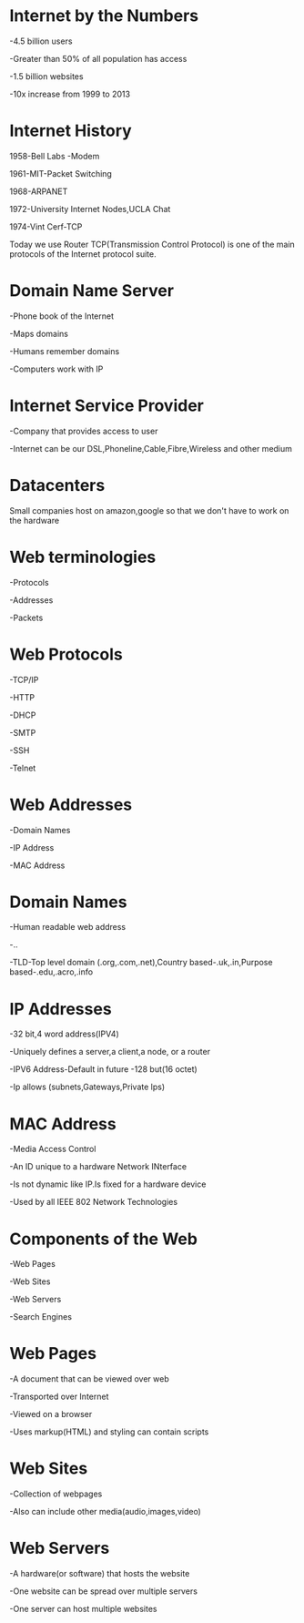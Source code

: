 # Internet by the Numbers
-4.5 billion users

-Greater than 50% of all population has access

-1.5 billion websites

-10x increase from 1999 to 2013

# Internet History

1958-Bell Labs -Modem

1961-MIT-Packet Switching

1968-ARPANET

1972-University Internet Nodes,UCLA Chat

1974-Vint Cerf-TCP

Today we use Router TCP(Transmission Control Protocol) is one of the main protocols of the Internet protocol suite.

# Domain Name Server
-Phone book of the Internet

-Maps domains

-Humans remember domains

-Computers work with IP

# Internet Service Provider
-Company that provides access to user

-Internet can be our DSL,Phoneline,Cable,Fibre,Wireless and other medium

# Datacenters

Small companies host on amazon,google so that we don't have to work on the hardware

# Web terminologies

-Protocols

-Addresses

-Packets

# Web Protocols

-TCP/IP

-HTTP

-DHCP

-SMTP

-SSH

-Telnet

# Web Addresses

-Domain Names

-IP Address

-MAC Address

# Domain Names

-Human readable web address

-<subdomain>.<domain>.<TLD>

-TLD-Top level domain (.org,.com,.net),Country based-.uk,.in,Purpose based-.edu,.acro,.info

# IP Addresses

-32 bit,4 word address(IPV4)

-Uniquely defines a server,a client,a node, or a router

-IPV6 Address-Default in future -128 but(16 octet)

-Ip allows (subnets,Gateways,Private lps)

# MAC Address
-Media Access Control

-An ID unique to a hardware Network INterface

-Is not dynamic like IP.Is fixed for a hardware device

-Used by all IEEE 802 Network Technologies

# Components of the Web 

-Web Pages

-Web Sites

-Web Servers

-Search Engines

# Web Pages

-A document that can be viewed over web

-Transported over Internet

-Viewed on a browser 

-Uses markup(HTML) and styling can contain scripts

# Web Sites

-Collection of webpages

-Also can include other media(audio,images,video)

# Web Servers

-A hardware(or software) that hosts the website

-One website can be spread over multiple servers

-One server can host multiple websites
